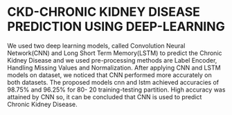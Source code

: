 # CKD-CHRONIC KIDNEY DISEASE PREDICTION USING DEEP-LEARNING
We used two deep learning models, called Convolution Neural Network(CNN) and Long Short Term Memory(LSTM) to predict the Chronic Kidney Disease and we used pre-processing methods are Label Encoder, Handling Missing Values and Normalization.
After applying CNN and LSTM models on dataset, we noticed that CNN performed more accurately on both datasets.
The proposed models cnn and lstm achieved accuracies of 98.75% and 96.25% for 80- 20 training-testing partition.
High accuracy was attained by CNN so, it can be concluded that CNN is used to predict Chronic Kidney Disease.
